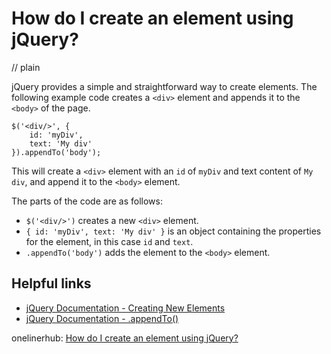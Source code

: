 # How do I create an element using jQuery?
// plain

jQuery provides a simple and straightforward way to create elements. The following example code creates a `<div>` element and appends it to the `<body>` of the page.

```
$('<div/>', {
    id: 'myDiv',
    text: 'My div'
}).appendTo('body');
```

This will create a `<div>` element with an `id` of `myDiv` and text content of `My div`, and append it to the `<body>` element.

The parts of the code are as follows:

* `$('<div/>')` creates a new `<div>` element.
* `{ id: 'myDiv', text: 'My div' }` is an object containing the properties for the element, in this case `id` and `text`.
* `.appendTo('body')` adds the element to the `<body>` element.

## Helpful links

* [jQuery Documentation - Creating New Elements](https://api.jquery.com/jQuery/#jQuery2)
* [jQuery Documentation - .appendTo()](https://api.jquery.com/appendTo/)

onelinerhub: [How do I create an element using jQuery?](https://onelinerhub.com/jquery/how-do-i-create-an-element-using-jquery)